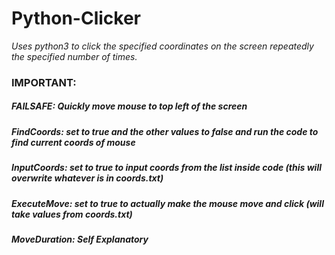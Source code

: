 # Python-Clicker

<i>Uses python3 to click the specified coordinates on the screen repeatedly the specified number of times.</i>

<h3><b>IMPORTANT:</b></h3>
<h5><b>FAILSAFE:</b> Quickly move mouse to top left of the screen</h5>
<h5><b>FindCoords:</b> set to true and the other values to false and run the code to find current coords of mouse</h5>
<h5><b>InputCoords:</b> set to true to input coords from the list inside code (this will overwrite whatever is in coords.txt)</h5>
<h5><b>ExecuteMove:</b> set to true to actually make the mouse move and click (will take values from coords.txt)</h5>
<h5><b>MoveDuration:</b> Self Explanatory</h5>
